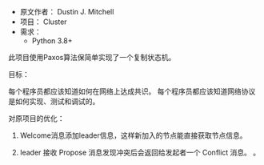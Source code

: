 
- 原文作者：  Dustin J. Mitchell
- 项目： Cluster
- 需求：
  - Python 3.8+


此项目使用Paxos算法保简单实现了一个复制状态机。

目标：

每个程序员都应该知道如何在网络上达成共识。
每个程序员都应该知道网络协议是如何实现、测试和调试的。

对原项目的优化：

1. Welcome消息添加leader信息，这样新加入的节点能直接获取节点信息。

2. leader 接收 Propose 消息发现冲突后会返回给发起者一个 Conflict 消息。
。